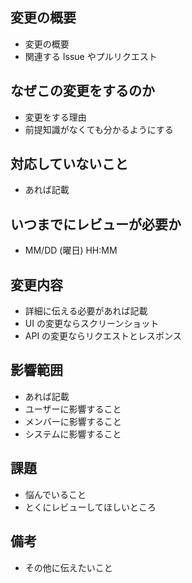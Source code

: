 ## 変更の概要

- 変更の概要
- 関連する Issue やプルリクエスト

## なぜこの変更をするのか

- 変更をする理由
- 前提知識がなくても分かるようにする

## 対応していないこと

- あれば記載

## いつまでにレビューが必要か

- MM/DD (曜日) HH:MM

## 変更内容

- 詳細に伝える必要があれば記載
- UI の変更ならスクリーンショット
- API の変更ならリクエストとレスポンス

## 影響範囲

- あれば記載
- ユーザーに影響すること
- メンバーに影響すること
- システムに影響すること

## 課題

- 悩んでいること
- とくにレビューしてほしいところ

## 備考

- その他に伝えたいこと
